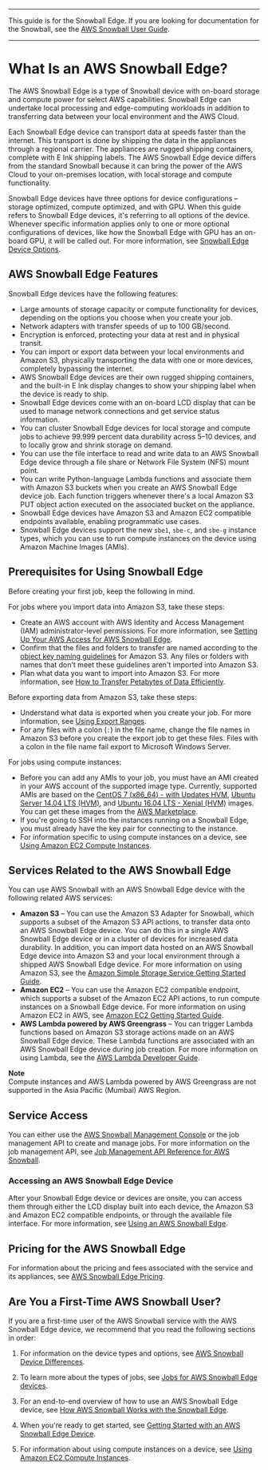--------

This guide is for the Snowball Edge\. If you are looking for documentation for the Snowball, see the [AWS Snowball User Guide](https://docs.aws.amazon.com/snowball/latest/ug/whatissnowball.html)\.

--------

# What Is an AWS Snowball Edge?<a name="whatisedge"></a>

The AWS Snowball Edge is a type of Snowball device with on\-board storage and compute power for select AWS capabilities\. Snowball Edge can undertake local processing and edge\-computing workloads in addition to transferring data between your local environment and the AWS Cloud\.

Each Snowball Edge device can transport data at speeds faster than the internet\. This transport is done by shipping the data in the appliances through a regional carrier\. The appliances are rugged shipping containers, complete with E Ink shipping labels\. The AWS Snowball Edge device differs from the standard Snowball because it can bring the power of the AWS Cloud to your on\-premises location, with local storage and compute functionality\.

Snowball Edge devices have three options for device configurations – storage optimized, compute optimized, and with GPU\. When this guide refers to Snowball Edge devices, it's referring to all options of the device\. Whenever specific information applies only to one or more optional configurations of devices, like how the Snowball Edge with GPU has an on\-board GPU, it will be called out\. For more information, see [Snowball Edge Device Options](device-differences.md#device-options)\.

## AWS Snowball Edge Features<a name="edge-feature-overview"></a>

Snowball Edge devices have the following features:
+ Large amounts of storage capacity or compute functionality for devices, depending on the options you choose when you create your job\.
+ Network adapters with transfer speeds of up to 100 GB/second\.
+ Encryption is enforced, protecting your data at rest and in physical transit\.
+ You can import or export data between your local environments and Amazon S3, physically transporting the data with one or more devices, completely bypassing the internet\.
+ AWS Snowball Edge devices are their own rugged shipping containers, and the built\-in E Ink display changes to show your shipping label when the device is ready to ship\.
+ Snowball Edge devices come with an on\-board LCD display that can be used to manage network connections and get service status information\.
+ You can cluster Snowball Edge devices for local storage and compute jobs to achieve 99\.999 percent data durability across 5–10 devices, and to locally grow and shrink storage on demand\.
+ You can use the file interface to read and write data to an AWS Snowball Edge device through a file share or Network File System \(NFS\) mount point\.
+ You can write Python\-language Lambda functions and associate them with Amazon S3 buckets when you create an AWS Snowball Edge device job\. Each function triggers whenever there's a local Amazon S3 PUT object action executed on the associated bucket on the appliance\.
+ Snowball Edge devices have Amazon S3 and Amazon EC2 compatible endpoints available, enabling programmatic use cases\.
+ Snowball Edge devices support the new `sbe1`, `sbe-c`, and `sbe-g` instance types, which you can use to run compute instances on the device using Amazon Machine Images \(AMIs\)\.

## Prerequisites for Using Snowball Edge<a name="snowball-prereqs"></a>

Before creating your first job, keep the following in mind\.

For jobs where you import data into Amazon S3, take these steps:
+ Create an AWS account with AWS Identity and Access Management \(IAM\) administrator\-level permissions\. For more information, see [Setting Up Your AWS Access for AWS Snowball Edge](setting-up.md)\.
+ Confirm that the files and folders to transfer are named according to the [object key naming guidelines](https://docs.aws.amazon.com/AmazonS3/latest/dev/UsingMetadata.html#object-key-guidelines) for Amazon S3\. Any files or folders with names that don't meet these guidelines aren't imported into Amazon S3\.
+ Plan what data you want to import into Amazon S3\. For more information, see [How to Transfer Petabytes of Data Efficiently](transfer-petabytes.md)\.

Before exporting data from Amazon S3, take these steps:
+ Understand what data is exported when you create your job\. For more information, see [Using Export Ranges](exporttype.md#ranges)\.
+ For any files with a colon \(`:`\) in the file name, change the file names in Amazon S3 before you create the export job to get these files\. Files with a colon in the file name fail export to Microsoft Windows Server\. 

For jobs using compute instances:
+ Before you can add any AMIs to your job, you must have an AMI created in your AWS account of the supported image type\. Currently, supported AMIs are based on the [CentOS 7 \(x86\_64\) \- with Updates HVM](https://aws.amazon.com/marketplace/pp/B00O7WM7QW), [Ubuntu Server 14\.04 LTS \(HVM\)](https://aws.amazon.com/marketplace/pp/B00JV9TBA6), and [Ubuntu 16\.04 LTS \- Xenial \(HVM\)](https://aws.amazon.com/marketplace/pp/B01JBL2M0O) images\. You can get these images from the [AWS Marketplace](https://aws.amazon.com/marketplace?b_k=291)\.
+ If you're going to SSH into the instances running on a Snowball Edge, you must already have the key pair for connecting to the instance\.
+ For information specific to using compute instances on a device, see [Using Amazon EC2 Compute Instances](using-ec2.md)\.

## Services Related to the AWS Snowball Edge<a name="edge-related"></a>

You can use AWS Snowball with an AWS Snowball Edge device with the following related AWS services:
+ **Amazon S3** – You can use the Amazon S3 Adapter for Snowball, which supports a subset of the Amazon S3 API actions, to transfer data onto an AWS Snowball Edge device\. You can do this in a single AWS Snowball Edge device or in a cluster of devices for increased data durability\. In addition, you can import data hosted on an AWS Snowball Edge device into Amazon S3 and your local environment through a shipped AWS Snowball Edge device\. For more information on using Amazon S3, see the [Amazon Simple Storage Service Getting Started Guide](https://docs.aws.amazon.com/AmazonS3/latest/gsg/)\.
+ **Amazon EC2** – You can use the Amazon EC2 compatible endpoint, which supports a subset of the Amazon EC2 API actions, to run compute instances on a Snowball Edge device\. For more information on using Amazon EC2 in AWS, see [Amazon EC2 Getting Started Guide](https://docs.aws.amazon.com/AWSEC2/latest/GettingStartedGuide/)\.
+ **AWS Lambda powered by AWS Greengrass** – You can trigger Lambda functions based on Amazon S3 storage actions made on an AWS Snowball Edge device\. These Lambda functions are associated with an AWS Snowball Edge device during job creation\. For more information on using Lambda, see the [AWS Lambda Developer Guide](https://docs.aws.amazon.com/lambda/latest/dg/)\.

**Note**  
Compute instances and AWS Lambda powered by AWS Greengrass are not supported in the Asia Pacific \(Mumbai\) AWS Region\.

## Service Access<a name="accessing-service"></a>

You can either use the [AWS Snowball Management Console](https://console.aws.amazon.com/importexport/home?region=us-west-2) or the job management API to create and manage jobs\. For more information on the job management API, see [Job Management API Reference for AWS Snowball](https://docs.aws.amazon.com/snowball/latest/api-reference/api-reference.html)\.

### Accessing an AWS Snowball Edge Device<a name="accessing-edge"></a>

After your Snowball Edge device or devices are onsite, you can access them through either the LCD display built into each device, the Amazon S3 and Amazon EC2 compatible endpoints, or through the available file interface\. For more information, see [Using an AWS Snowball Edge](using-device.md)\.

## Pricing for the AWS Snowball Edge<a name="pricing-for-edge"></a>

For information about the pricing and fees associated with the service and its appliances, see [AWS Snowball Edge Pricing](http://aws.amazon.com/snowball-edge/pricing)\.

## Are You a First\-Time AWS Snowball User?<a name="first-time-user"></a>

If you are a first\-time user of the AWS Snowball service with the AWS Snowball Edge device, we recommend that you read the following sections in order:

1. For information on the device types and options, see [AWS Snowball Device Differences](device-differences.md)\.

1. To learn more about the types of jobs, see [Jobs for AWS Snowball Edge devices](jobs.md)\.

1. For an end\-to\-end overview of how to use an AWS Snowball Edge device, see [How AWS Snowball Works with the Snowball Edge](how-it-works.md)\.

1. When you're ready to get started, see [Getting Started with an AWS Snowball Edge Device](getting-started.md)\.

1. For information about using compute instances on a device, see [Using Amazon EC2 Compute Instances](using-ec2.md)\.